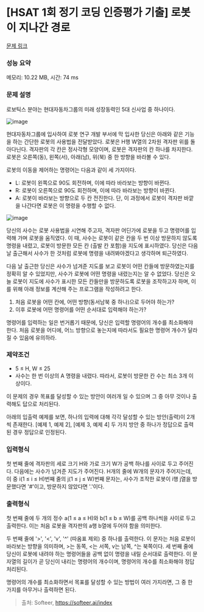# [HSAT 1회 정기 코딩 인증평가 기출] 로봇이 지나간 경로 

[문제 링크](https://softeer.ai/practice/6275) 

### 성능 요약

메모리: 10.22 MB, 시간: 74 ms

### 문제 설명
로보틱스 분야는 현대자동차그룹의 미래 성장동력인 5대 신사업 중 하나이다.

![image](https://github.com/gardengo/Algorithm_Study/assets/48192100/c613b901-0218-4805-a7c5-ea7b48eea302)


현대자동차그룹에 입사하여 로봇 연구 개발 부서에 막 입사한 당신은 아래와 같은 기능을 하는 간단한 로봇의 사용법을 전달받았다. 로봇은 H행 W열의 2차원 격자판 위를 돌아다닌다. 격자판의 각 칸은 정사각형 모양이며, 로봇은 격자판의 칸 하나를 차지한다. 로봇은 오른쪽(동), 왼쪽(서), 아래(남), 위(북) 중 한 방향을 바라볼 수 있다.

로봇의 이동을 제어하는 명령어는 다음과 같이 세 가지이다.

* L: 로봇이 왼쪽으로 90도 회전하며, 이에 따라 바라보는 방향이 바뀐다.
* R: 로봇이 오른쪽으로 90도 회전하며, 이에 따라 바라보는 방향이 바뀐다.
* A: 로봇이 바라보는 방향으로 두 칸 전진한다. 단, 이 과정에서 로봇이 격자판 바깥을 나간다면 로봇은 이 명령을 수행할 수 없다.

![image](https://github.com/gardengo/Algorithm_Study/assets/48192100/1002035a-3085-416b-a4b9-8ad8b1a30dde)


당신의 사수는 로봇 사용법을 시연해 주고자, 격자판 어딘가에 로봇을 두고 명령어를 입력해 가며 로봇을 움직였다. 이 때, 사수는 로봇이 같은 칸을 두 번 이상 방문하지 않도록 명령을 내렸고, 로봇이 방문한 모든 칸 (출발 칸 포함)을 지도에 표시하였다. 당신은 다음 날 출근해서 사수가 한 것처럼 로봇에 명령을 내려봐야겠다고 생각하며 퇴근하였다.

다음 날 출근한 당신은 사수가 넘겨준 지도를 보고 로봇이 어떤 칸들에 방문하였는지를 정확히 알 수 있었지만, 사수가 로봇에 어떤 명령을 내렸는지는 알 수 없었다. 당신은 오늘 로봇이 지도에 사수가 표시한 모든 칸들만을 방문하도록 로봇을 조작하고자 하며, 이를 위해 아래 정보를 계산해 주는 프로그램을 작성하려고 한다.

1. 처음 로봇을 어떤 칸에, 어떤 방향(동서남북 중 하나)으로 두어야 하는가?
2. 이후 로봇에 어떤 명령어를 어떤 순서대로 입력해야 하는가?

명령어를 입력하는 일은 번거롭기 때문에, 당신은 입력할 명령어의 개수를 최소화해야 한다. 처음 로봇을 어디에, 어느 방향으로 놓는지에 따라서도 필요한 명령어 개수가 달라질 수 있음에 유의하라.

### 제약조건
* 5 ≤ H, W ≤ 25
* 사수는 한 번 이상의 A 명령을 내렸다. 따라서, 로봇이 방문한 칸 수는 최소 3개 이상이다.



이 문제의 경우 목표를 달성할 수 있는 방안이 여러개 일 수 있으며 그 중 아무 것이나 출력해도 답으로 처리된다.

아래의 입출력 예제를 보면, 하나의 입력에 대해 각각 달성할 수 있는 방안(출력)이 2개씩 존재한다. [예제 1, 예제 2], [예제 3, 예제 4] 두 가지 방안 중 하나가 정답으로 출력된 경우 정답으로 인정된다.

### 입력형식
첫 번째 줄에 격자판의 세로 크기 H와 가로 크기 W가 공백 하나를 사이로 두고 주어진다. 다음에는 사수가 넘겨준 지도가 주어진다. H개의 줄에 W개의 문자가 주어지는데, 이 중 i(1 ≤ i ≤ H)번째 줄의 j(1 ≤ j ≤ W)번째 문자는, 사수가 조작한 로봇이 i행 j열을 방문했다면 '#'이고, 방문하지 않았다면 '.'이다.

### 출력형식
첫 번째 줄에 두 개의 정수 a(1 ≤ a ≤ H)와 b(1 ≤ b ≤ W)를 공백 하나씩을 사이로 두고 출력한다. 이는 처음 로봇을 격자판의 a행 b열에 두어야 함을 의미한다.


두 번째 줄에 '>', '<', 'v', '^' (따옴표 제외) 중 하나를 출력한다. 이 문자는 처음 로봇이 바라보는 방향을 의미하며, >는 동쪽, <는 서쪽, v는 남쪽, ^는 북쪽이다.
세 번째 줄에 당신이 로봇에 내려야 하는 명령어들을 공백 없이 명령을 내릴 순서대로 출력한다. 이 문자열의 길이가 곧 당신이 내리는 명령어의 개수이며, 명령어의 개수를 최소화해야 정답 처리된다.

명령어의 개수를 최소화하면서 목표를 달성할 수 있는 방법이 여러 가지라면, 그 중 한 가지를 아무거나 출력하면 된다.



> 출처: Softeer, https://softeer.ai/index
